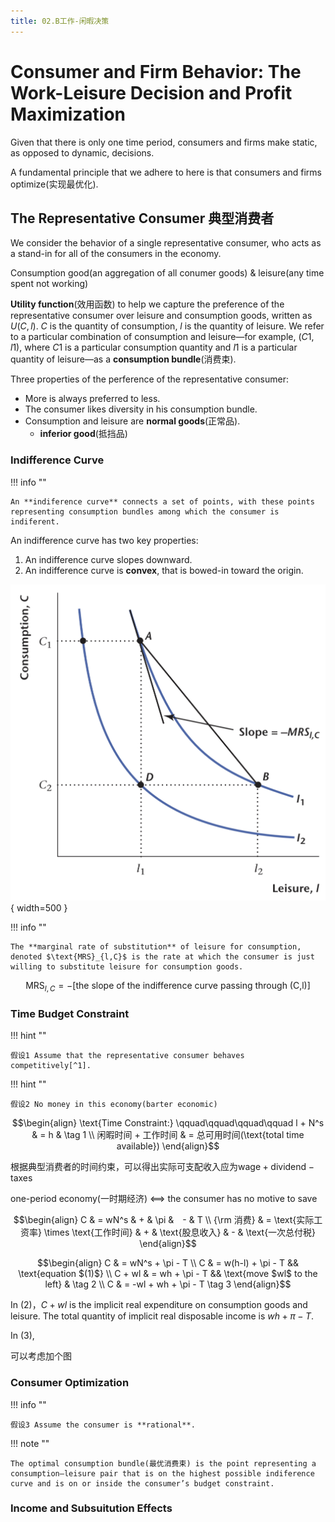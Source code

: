 ```yaml
---
title: 02.B工作-闲暇决策
---
```

# Consumer and Firm Behavior: The Work-Leisure Decision and Profit Maximization

Given that there is only one time period, consumers and firms make static, as opposed to dynamic, decisions.

A fundamental principle that we adhere to here is that consumers and firms optimize(实现最优化).

## The Representative Consumer 典型消费者

We consider the behavior of a single representative consumer, who acts as a stand-in for all of the consumers in the economy.

Consumption good(an aggregation of all conumer goods) & leisure(any time spent not working)

**Utility function**(效用函数) to help we capture the preference of the representative consumer over leisure and consumption goods, written as $U(C,l)$.
$C$ is the quantity of consumption, $l$ is the quantity of leisure.
We refer to a particular combination of consumption and leisure—for example, $(C1, l1)$, where $C1$ is a particular consumption quantity and $l1$ is a particular quantity of leisure—as a **consumption bundle**(消费束).

Three properties of the perference of the representative consumer:

-   More is always preferred to less.
-   The consumer likes diversity in his consumption bundle.
-   Consumption and leisure are **normal goods**(正常品).
    -   **inferior good**(抵挡品)

### Indifference Curve

!!! info ""

    An **indiference curve** connects a set of points, with these points representing consumption bundles among which the consumer is indiferent.

An indifference curve has two key properties:

1.  An indifference curve slopes downward.
2.  An indifference curve is **convex**, that is bowed-in toward the origin.

![indifference curve](assets/indifference-curve.jpeg){ width=500 }

!!! info ""

    The **marginal rate of substitution** of leisure for consumption, denoted $\text{MRS}_{l,C}$ is the rate at which the consumer is just willing to substitute leisure for consumption goods.

$$
\text{MRS}_{l,C} = -[\text{the slope of the indifference curve passing through (C,l)}]
$$

### Time Budget Constraint

!!! hint ""

    假设1 Assume that the representative consumer behaves competitively[^1].

[^1]: Competitive behavior means that the consumer is a price-taker; that is, he or she treats market prices as being given and acts as if his or her actions have no effect on those prices

!!! hint ""

    假设2 No money in this economy(barter economic)



$$\begin{align}
\text{Time Constraint:} \qquad\qquad\qquad\qquad l + N^s & = h & \tag 1 \\
闲暇时间 + 工作时间 & = 总可用时间(\text{total time available})
\end{align}$$

根据典型消费者的时间约束，可以得出实际可支配收入应为$\text{wage} + \text{dividend} - \text{taxes}$

one-period economy(一时期经济) <==> the consumer has no motive to save

$$\begin{align}
C & = wN^s & + & \pi &　- & T \\
{\rm 消费} & = \text{实际工资率} \times \text{工作时间} & + & \text{股息收入} & - & \text{一次总付税}
\end{align}$$

$$\begin{align}
C & = wN^s + \pi - T \\
C & = w(h-l) + \pi - T && \text{equation $(1)$} \\
C + wl & = wh + \pi - T && \text{move $wl$ to the left} & \tag 2 \\
C & = -wl + wh + \pi - T  \tag 3
\end{align}$$

In $(2)$，$C+wl$ is the implicit real expenditure on consumption goods and leisure. The total quantity of implicit real disposable income is $wh + \pi - T$.

In $(3)$, 

可以考虑加个图

### Consumer Optimization

!!! info ""

    假设3 Assume the consumer is **rational**.

!!! note ""

    The optimal consumption bundle(最优消费束) is the point representing a consumption–leisure pair that is on the highest possible indiference curve and is on or inside the consumer’s budget constraint.

### Income and Subsuitution Effects

